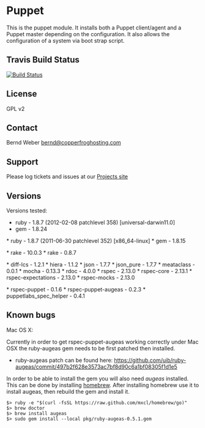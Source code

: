 Puppet
======

This is the puppet module. It installs both a Puppet client/agent and a Puppet master depending
on the configuration. It also allows the configuration of a system via boot strap
script.

Travis Build Status
-------------------
[![Build Status](https://travis-ci.org/bernd-copperfroghosting/open-source-puppet-master.png?branch=master)](https://travis-ci.org/bernd-copperfroghosting/open-source-puppet-master)

License
-------
GPL v2

Contact
-------
Bernd Weber bernd@copperfroghosting.com

Support
-------

Please log tickets and issues at our [Projects site](https://github.com/bernd-copperfroghosting/open-source-puppet-master/issues)

Versions
--------

Versions tested:
* ruby - 1.8.7 (2012-02-08 patchlevel 358) [universal-darwin11.0]
* gem - 1.8.24
<p />
* ruby - 1.8.7 (2011-06-30 patchlevel 352) [x86_64-linux]
* gem - 1.8.15
<p />
* rake - 10.0.3
* rake - 0.8.7
<p />
* diff-lcs - 1.2.1
* hiera - 1.1.2
* json - 1.7.7
* json_pure - 1.7.7
* meataclass - 0.0.1
* mocha - 0.13.3
* rdoc - 4.0.0
* rspec - 2.13.0
* rspec-core - 2.13.1
* rspec-expectations - 2.13.0
* rspec-mocks - 2.13.0
<p />
* rspec-puppet - 0.1.6
* rspec-puppet-augeas - 0.2.3
* puppetlabs_spec_helper - 0.4.1
<p />

Known bugs
----------

Mac OS X:

Currently in order to get rspec-puppet-augeas working correctly under Mac OSX the ruby-augeas gem needs to be first patched then installed.
* ruby-augeas patch can be found here: https://github.com/uib/ruby-augeas/commit/497b2f628e3573ac7bf8d90c6a1bf08305f1d1e5
 
In order to be able to install the gem you will also need *augeas* installed. This can be done by installing [homebrew](http://mxcl.github.com/homebrew/).
After installing homebrew use it to install augeas, then rebuild the gem and install it.

```
$> ruby -e "$(curl -fsSL https://raw.github.com/mxcl/homebrew/go)"
$> brew doctor
$> brew install augeas
$> sudo gem install --local pkg/ruby-augeas-0.5.1.gem
```